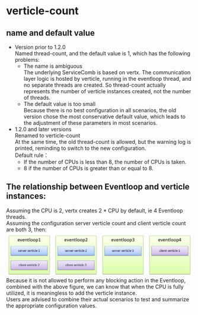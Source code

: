 # verticle-count

## name and default value
* Version prior to 1.2.0  
  Named thread-count, and the default value is 1, which has the following problems:  
  * The name is ambiguous  
    The underlying ServiceComb is based on vertx. The communication layer logic is hosted by verticle, running in the eventloop thread, and no separate threads are created.
    So thread-count actually represents the number of verticle instances created, not the number of threads.
  * The default value is too small  
    Because there is no best configuration in all scenarios, the old version chose the most conservative default value, which leads to the adjustment of these parameters in most scenarios.
* 1.2.0 and later versions  
  Renamed to verticle-count  
  At the same time, the old thread-count is allowed, but the warning log is printed, reminding to switch to the new configuration.  
  Default rule：  
  * If the number of CPUs is less than 8, the number of CPUs is taken.
  * 8 if the number of CPUs is greater than or equal to 8.
  
## The relationship between Eventloop and verticle instances:  
Assuming the CPU is 2, vertx creates 2 * CPU by default, ie 4 Eventloop threads.  
Assuming the configuration server verticle count and client verticle count are both 3, then:  
![](../assets/eventloop-and-verticle.png)  
Because it is not allowed to perform any blocking action in the Eventloop, combined with the above figure, we can know that when the CPU is fully utilized, it is meaningless to add the verticle instance.  
Users are advised to combine their actual scenarios to test and summarize the appropriate configuration values.